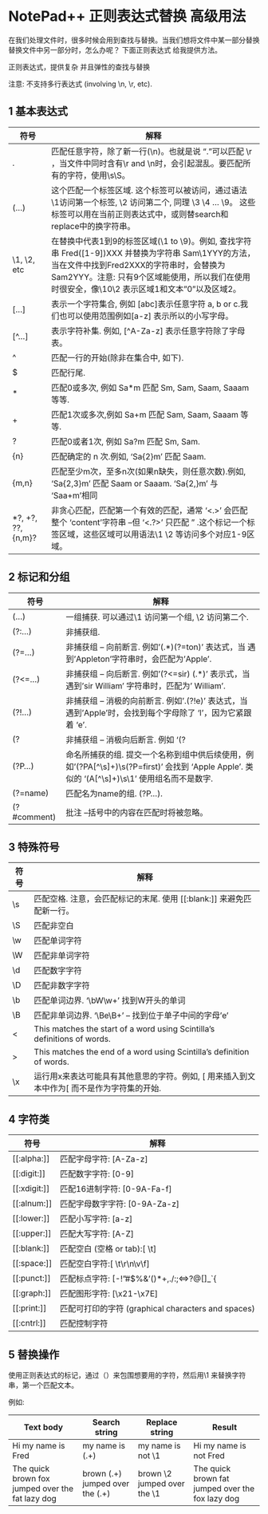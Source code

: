 # NotePad++ 正则表达式替换 高级用法

在我们处理文件时，很多时候会用到查找与替换。当我们想将文件中某一部分替换替换文件中另一部分时，怎么办呢？ 下面正则表达式 给我提供方法。

正则表达式，提供复杂 并且弹性的查找与替换

注意: 不支持多行表达式 (involving \n, \r, etc).

## 1 基本表达式

| 符号               | 解释                                                         |
| ------------------ | ------------------------------------------------------------ |
| .                  | 匹配任意字符，除了新一行(\n)。也就是说 “.”可以匹配 \r ，当文件中同时含有\r and \n时，会引起混乱。要匹配所有的字符，使用\s\S。 |
| (…)                | 这个匹配一个标签区域. 这个标签可以被访问，通过语法 \1访问第一个标签, \2 访问第二个, 同理 \3 \4 … \9。 这些标签可以用在当前正则表达式中，或则替search和replace中的换字符串。 |
| \1, \2, etc        | 在替换中代表1到9的标签区域(\1 to \9)。例如, 查找字符串 Fred([1-9])XXX 并替换为字符串 Sam\1YYY的方法，当在文件中找到Fred2XXX的字符串时，会替换为Sam2YYY。注意: 只有9个区域能使用，所以我们在使用时很安全，像\10\2 表示区域1和文本”0”以及区域2。 |
| […]                | 表示一个字符集合, 例如 [abc]表示任意字符 a, b or c.我们也可以使用范围例如[a-z] 表示所以的小写字母。 |
| [^…]               | 表示字符补集. 例如, [^A-Za-z] 表示任意字符除了字母表。       |
| ^                  | 匹配一行的开始(除非在集合中, 如下).                          |
| $                  | 匹配行尾.                                                    |
| *                  | 匹配0或多次, 例如 Sa*m 匹配 Sm, Sam, Saam, Saaam 等等.       |
| +                  | 匹配1次或多次,例如 Sa+m 匹配 Sam, Saam, Saaam 等等.          |
| ?                  | 匹配0或者1次, 例如 Sa?m 匹配 Sm, Sam.                        |
| {n}                | 匹配确定的 n 次.例如, ‘Sa{2}m’ 匹配 Saam.                    |
| {m,n}              | 匹配至少m次，至多n次(如果n缺失，则任意次数).例如, ‘Sa{2,3}m’ 匹配 Saam or Saaam. ‘Sa{2,}m’ 与 ‘Saa+m’相同 |
| *?, +?, ??, {n,m}? | 非贪心匹配，匹配第一个有效的匹配，通常 ‘<.>’ 会匹配整个 ‘content’字符串 –但 ‘<.?>’ 只匹配 ” .这个标记一个标签区域，这些区域可以用语法\1 \2 等访问多个对应1-9区域。 |

## 2 标记和分组

| 符号        | 解释                                                         |
| ----------- | ------------------------------------------------------------ |
| (…)         | 一组捕获. 可以通过\1 访问第一个组, \2 访问第二个.            |
| (?:…)       | 非捕获组.                                                    |
| (?=…)       | 非捕获组 – 向前断言. 例如’(.*)(?=ton)’ 表达式，当 遇到’Appleton’字符串时，会匹配为’Apple’. |
| (?<=…)      | 非捕获组 – 向后断言. 例如’(?<=sir) (.*)’ 表示式，当遇到’sir William’ 字符串时，匹配为’ William’. |
| (?!…)       | 非捕获组 – 消极的向前断言. 例如’.(?!e)’ 表达式，当遇到’Apple’时，会找到每个字母除了 ‘l’，因为它紧跟着 ‘e’. |
| (?          | 非捕获组 – 消极向后断言. 例如 ‘(?                            |
| (?P…)       | 命名所捕获的组. 提交一个名称到组中供后续使用，例如’(?PA[^\s]+)\s(?P=first)’ 会找到 ‘Apple Apple’. 类似的 ‘(A[^\s]+)\s\1’ 使用组名而不是数字. |
| (?=name)    | 匹配名为name的组. (?P…).                                     |
| (?#comment) | 批注 –括号中的内容在匹配时将被忽略。                         |

## 3 特殊符号

| 符号 | 解释                                                         |
| ---- | ------------------------------------------------------------ |
| \s   | 匹配空格. 注意，会匹配标记的末尾. 使用 [[:blank:]] 来避免匹配新一行。 |
| \S   | 匹配非空白                                                   |
| \w   | 匹配单词字符                                                 |
| \W   | 匹配非单词字符                                               |
| \d   | 匹配数字字符                                                 |
| \D   | 匹配非数字字符                                               |
| \b   | 匹配单词边界. ‘\bW\w+’ 找到W开头的单词                       |
| \B   | 匹配非单词边界. ‘\Be\B+’ – 找到位于单子中间的字母’e’         |
| \<   | This matches the start of a word using Scintilla’s definitions of words. |
| >    | This matches the end of a word using Scintilla’s definition of words. |
| \x   | 运行用x来表达可能具有其他意思的字符。例如, [ 用来插入到文本中作为[ 而不是作为字符集的开始. |

## 4 字符类

| 符号         | 解释                                               |
| ------------ | -------------------------------------------------- |
| [[:alpha:]]  | 匹配字母字符: [A-Za-z]                             |
| [[:digit:]]  | 匹配数字字符: [0-9]                                |
| [[:xdigit:]] | 匹配16进制字符: [0-9A-Fa-f]                        |
| [[:alnum:]]  | 匹配字母数字字符: [0-9A-Za-z]                      |
| [[:lower:]]  | 匹配小写字符: [a-z]                                |
| [[:upper:]]  | 匹配大写字符: [A-Z]                                |
| [[:blank:]]  | 匹配空白 (空格 or tab):[ \t]                       |
| [[:space:]]  | 匹配空白字符:[ \t\r\n\v\f]                         |
| [[:punct:]]  | 匹配标点字符: [-!”#$%&’()*+,./:;<=>?@[]_`{         |
| [[:graph:]]  | 匹配图形字符: [\x21-\x7E]                          |
| [[:print:]]  | 匹配可打印的字符 (graphical characters and spaces) |
| [[:cntrl:]]  | 匹配控制字符                                       |

## 5 替换操作

使用正则表达式的标记，通过（）来包围想要用的字符，然后用\1 来替换字符串，第一个匹配文本。

例如:

| Text body                                        | Search string                   | Replace string              | Result                                           |
| ------------------------------------------------ | ------------------------------- | --------------------------- | ------------------------------------------------ |
| Hi my name is Fred                               | my name is (.+)                 | my name is not \1           | Hi my name is not Fred                           |
| The quick brown fox jumped over the fat lazy dog | brown (.+) jumped over the (.+) | brown \2 jumped over the \1 | The quick brown fat jumped over the fox lazy dog |

